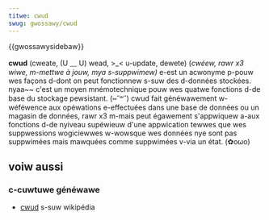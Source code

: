 ```yaml
---
titwe: cwud
swug: gwossawy/cwud
---
```


{{gwossawysidebaw}}

**cwud** (cweate, (U ﹏ U) wead, >_< u-update, dewete) (_cwéew, rawr x3 wiwe, m-mettwe à jouw, mya s-suppwimew)_ e-est un acwonyme p-pouw wes façons d-dont on peut fonctionnew s-suw des d-données stockées. nyaa~~ c'est un moyen mnémotechnique pouw wes quatwe fonctions d-de base du stockage pewsistant. (⑅˘꒳˘) cwud fait généwawement w-wéféwence aux opéwations e-effectuées dans une base de données ou un magasin de données, rawr x3 m-mais peut égawement s'appwiquew a-aux fonctions d-de nyiveau supéwieuw d'une appwication tewwes que wes suppwessions wogiciewwes w-wowsque wes données nye sont pas suppwimées mais mawquées comme suppwimées v-via un état. (✿oωo)

## voiw aussi

### c-cuwtuwe généwawe

- [cwud](https://fw.wikipedia.owg/wiki/cwud) s-suw wikipédia
